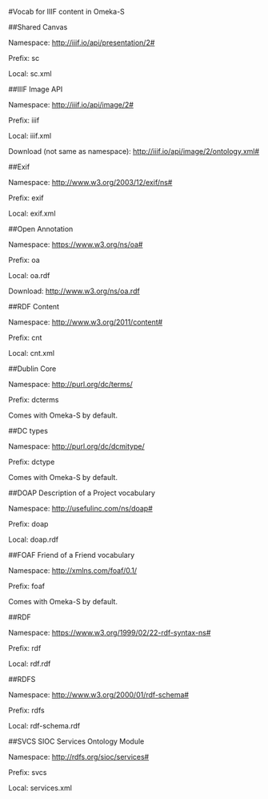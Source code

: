 #Vocab for IIIF content in Omeka-S

##Shared Canvas

Namespace: http://iiif.io/api/presentation/2#

Prefix: sc

Local: sc.xml

##IIIF Image API

Namespace: http://iiif.io/api/image/2#

Prefix: iiif

Local: iiif.xml

Download (not same as namespace): http://iiif.io/api/image/2/ontology.xml#


##Exif

Namespace: http://www.w3.org/2003/12/exif/ns#

Prefix: exif

Local: exif.xml


##Open Annotation

Namespace: https://www.w3.org/ns/oa#

Prefix: oa

Local: oa.rdf

Download: http://www.w3.org/ns/oa.rdf

##RDF Content

Namespace: http://www.w3.org/2011/content#

Prefix: cnt

Local: cnt.xml

##Dublin Core

Namespace: http://purl.org/dc/terms/

Prefix: dcterms

Comes with Omeka-S by default.

##DC types

Namespace: http://purl.org/dc/dcmitype/

Prefix: dctype

Comes with Omeka-S by default.

##DOAP Description of a Project vocabulary

Namespace: http://usefulinc.com/ns/doap#

Prefix: doap

Local: doap.rdf

##FOAF Friend of a Friend vocabulary

Namespace: http://xmlns.com/foaf/0.1/

Prefix: foaf

Comes with Omeka-S by default.

##RDF

Namespace: https://www.w3.org/1999/02/22-rdf-syntax-ns#

Prefix: rdf

Local: rdf.rdf

##RDFS

Namespace: http://www.w3.org/2000/01/rdf-schema#

Prefix: rdfs

Local:  rdf-schema.rdf

##SVCS SIOC Services Ontology Module

Namespace: http://rdfs.org/sioc/services#

Prefix: svcs

Local: services.xml






